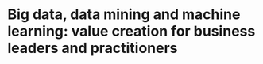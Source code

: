 # Big data, data mining and machine learning: value creation for business leaders and practitioners

